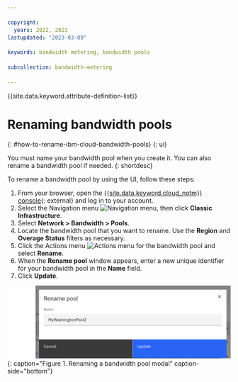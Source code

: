 ```yaml
---

copyright:
  years: 2022, 2023
lastupdated: "2023-03-09"

keywords: bandwidth metering, bandwidth pools

subcollection: bandwidth-metering

---
```


{{site.data.keyword.attribute-definition-list}}

# Renaming bandwidth pools 
{: #how-to-rename-ibm-cloud-bandwidth-pools}
{: ui}

You must name your bandwidth pool when you create it. You can also rename a bandwidth pool if needed.
{: shortdesc}

To rename a bandwidth pool by using the UI, follow these steps:

1. From your browser, open the [{{site.data.keyword.cloud_notm}} console](/login){: external} and log in to your account.
1. Select the Navigation menu ![Navigation menu](../icons/icon_hamburger.svg), then click **Classic Infrastructure**.
1. Select **Network > Bandwidth > Pools**. 
1. Locate the bandwidth pool that you want to rename. Use the **Region** and **Overage Status** filters as necessary.
1. Click the Actions menu ![Actions menu](../icons/action-menu-icon.svg) for the bandwidth pool and select **Rename**. 
1. When the **Rename pool** window appears, enter a new unique identifier for your bandwidth pool in the **Name** field.
1. Click **Update**. 

![Renaming a bandwidth pool modal](images/rename-bw-pool.svg "Renaming a bandwidth pool modal"){: caption="Figure 1. Renaming a bandwidth pool modal" caption-side="bottom"}
